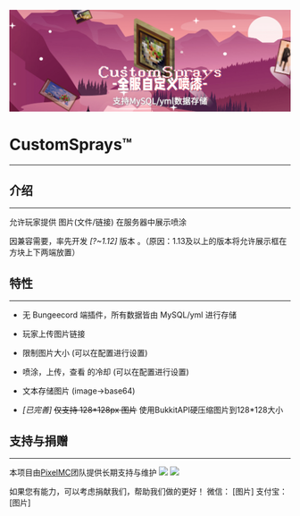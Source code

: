 ![CustomSprays](banner.png)


# CustomSprays™ 
___


## 介绍
___
允许玩家提供 图片(文件/链接) 在服务器中展示喷涂

因兼容需要，率先开发 *[?~1.12]* 版本 。（原因：1.13及以上的版本将允许展示框在方块上下两端放置）

## 特性
___
- 无 Bungeecord 端插件，所有数据皆由 MySQL/yml 进行存储

- 玩家上传图片链接

- 限制图片大小 (可以在配置进行设置)

- 喷涂，上传，查看 的冷却 (可以在配置进行设置)

- 文本存储图片 (image->base64)

- *[已完善]* ~~仅支持 128*128px 图片~~  使用BukkitAPI硬压缩图片到128*128大小

## 支持与捐赠
___
本项目由[PixelMC](http://pixelmc.cn/)团队提供长期支持与维护
<img src=“https://gitee.com/pixelmc/CustomSprays/raw/master/fav.png” width=200px>
<img src=“https://gitee.com/pixelmc/CustomSprays/raw/master/banner_logo.png” width=400px>

如果您有能力，可以考虑捐献我们，帮助我们做的更好！
微信：
[图片]
支付宝：
[图片]